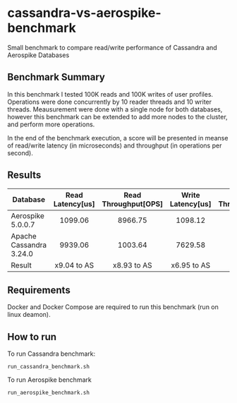 # cassandra-vs-aerospike-benchmark
Small benchmark to compare read/write performance of Cassandra and Aerospike Databases

## Benchmark Summary

In this benchmark I tested 100K reads and 100K writes of user profiles. Operations were done concurrently by 10 reader threads and 10 writer threads.
Meausurement were done with a single node for both databases, however this benchmark can be extended to add more nodes to the cluster, and perform more operations.

In the end of the benchmark execution, a score will be presented in meanse of read/write latency (in microseconds) and throughput (in operations per second).

## Results

|       Database          | Read Latency[us] | Read Throughput[OPS] | Write Latency[us] | Write Throughput[OPS] |
| ----------------------- | :--------------: | :------------------: | :---------------: | :-------------------: |
| Aerospike 5.0.0.7       |     1099.06      |        8966.75       |      1098.12      |        8873.31        |
| Apache Cassandra 3.24.0 |     9939.06      |        1003.64       |      7629.58      |        1303.78        | 
|       Result            |   x9.04 to AS    |      x8.93 to AS     |    x6.95 to AS    |       x6.8 to AS      |


## Requirements
Docker and Docker Compose are required to run this benchmark (run on linux deamon).

## How to run

To run Cassandra benchmark:
```
run_cassandra_benchmark.sh
```

To run Aerospike benchmark
```
run_aerospike_benchmark.sh
```
